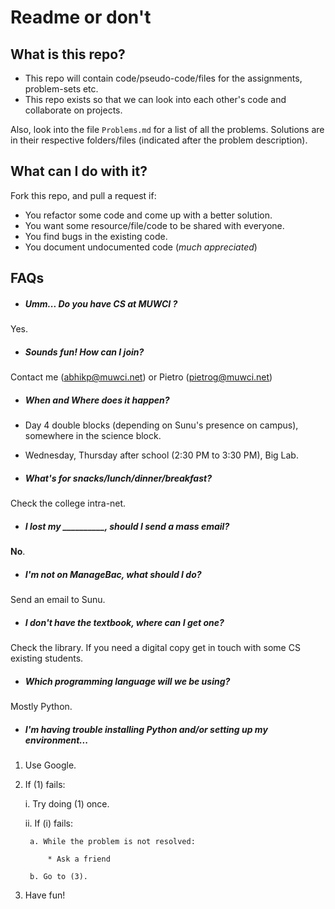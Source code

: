 # Readme or don't

## What is this repo?

* This repo will contain code/pseudo-code/files for the assignments, problem-sets etc.
* This repo exists so that we can look into each other's code and collaborate on projects.

Also, look into the file ```Problems.md``` for a list of all the problems. Solutions are in their respective folders/files (indicated after the problem description).

## What can I do with it?

Fork this repo, and pull a request if:
* You refactor some code and come up with a better solution.
* You want some resource/file/code to be shared with everyone.
* You find bugs in the existing code.
* You document undocumented code (*much appreciated*)

## FAQs

* ##### Umm... Do you have CS at MUWCI ?
Yes.

* ##### Sounds fun! How can I join?
Contact me (abhikp@muwci.net) or Pietro (pietrog@muwci.net)

* ##### When and Where does it happen?
* Day 4 double blocks (depending on Sunu's presence on campus), somewhere in the science block.
* Wednesday, Thursday after school (2:30 PM to 3:30 PM), Big Lab.

* ##### What's for snacks/lunch/dinner/breakfast?
Check the college intra-net.

* ##### I lost my __________, should I send a mass email?
**No**.

* ##### I'm not on ManageBac, what should I do?
Send an email to Sunu.

* ##### I don't have the textbook, where can I get one?
Check the library. If you need a digital copy get in touch with some CS existing students.

* ##### Which programming language will we be using?
Mostly Python.

* ##### I'm having trouble installing Python and/or setting up my environment...
1. Use Google.

2. If (1) fails:

    i. Try doing (1) once.

    ii. If (i) fails:

        a. While the problem is not resolved:

            * Ask a friend

        b. Go to (3).

3. Have fun!